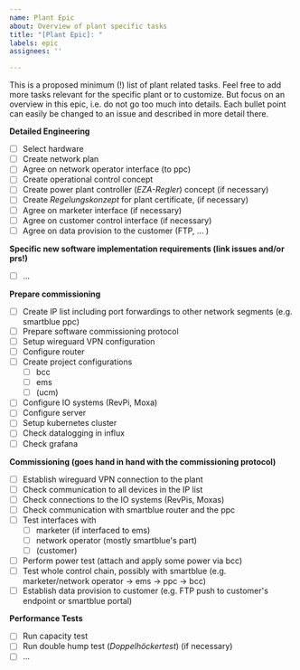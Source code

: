 ```yaml
---
name: Plant Epic
about: Overview of plant specific tasks
title: "[Plant Epic]: "
labels: epic
assignees: ''

---
```


This is a proposed minimum (!) list of plant related tasks. Feel free to add more tasks relevant for the specific plant or to customize. But focus on an overview in this epic, i.e. do not go too much into details.
Each bullet point can easily be changed to an issue and described in more detail there.

**Detailed Engineering**
- [ ] Select hardware
- [ ] Create network plan
- [ ] Agree on network operator interface (to ppc)
- [ ] Create operational control concept
- [ ] Create power plant controller (*EZA-Regler*) concept (if necessary)
- [ ] Create *Regelungskonzept* for plant certificate, (if necessary)
- [ ] Agree on marketer interface (if necessary)
- [ ] Agree on customer control interface (if necessary)
- [ ] Agree on data provision to the customer (FTP, ... )

**Specific new software implementation requirements (link issues and/or prs!)**
- [ ] ...

**Prepare commissioning**
- [ ] Create IP list including port forwardings to other network segments (e.g. smartblue ppc)
- [ ] Prepare software commissioning protocol
- [ ] Setup wireguard VPN configuration
- [ ] Configure router
- [ ] Create project configurations
  - [ ] bcc
  - [ ] ems
  - [ ] (ucm)
- [ ] Configure IO systems (RevPi, Moxa)
- [ ] Configure server
- [ ] Setup kubernetes cluster
- [ ] Check datalogging in influx
- [ ] Check grafana

**Commissioning (goes hand in hand with the commissioning protocol)**
- [ ] Establish wireguard VPN connection to the plant
- [ ] Check communication to all devices in the IP list
- [ ] Check connections to the IO systems (RevPis, Moxas)
- [ ] Check communication with smartblue router and the ppc
- [ ] Test interfaces with
  - [ ] marketer (if interfaced to ems)
  - [ ] network operator (mostly smartblue's part)
  - [ ] (customer)
- [ ] Perform power test (attach and apply some power via bcc)
- [ ] Test whole control chain, possibly with smartblue (e.g. marketer/network operator -> ems -> ppc -> bcc)
- [ ] Establish data provision to customer (e.g. FTP push to customer's endpoint or smartblue portal)

**Performance Tests**
- [ ] Run capacity test
- [ ] Run double hump test (*Doppelhöckertest*) (if necessary)
- [ ] ...
